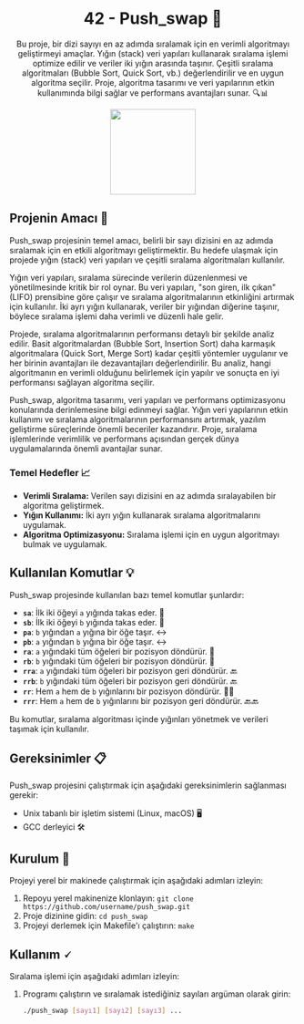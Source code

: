 <!-- Proje Başlığı -->
<h1 align="center"> 42 - Push_swap 🧮</h1>

<!-- Proje Açıklaması -->
<p align="center">
Bu proje, bir dizi sayıyı en az adımda sıralamak için en verimli algoritmayı geliştirmeyi amaçlar. Yığın (stack) veri yapıları kullanarak sıralama işlemi optimize edilir ve veriler iki yığın arasında taşınır. Çeşitli sıralama algoritmaları (Bubble Sort, Quick Sort, vb.) değerlendirilir ve en uygun algoritma seçilir. Proje, algoritma tasarımı ve veri yapılarının etkin kullanımında bilgi sağlar ve performans avantajları sunar. 🔍📊</p>

<!-- Proje Logosu veya Görseli -->
<p align="center">
  <a target="blank"><img src="https://i.hizliresim.com/kjz5yie.png" height="150" width="150" /></a>
</p>

## Projenin Amacı 🎯

Push_swap projesinin temel amacı, belirli bir sayı dizisini en az adımda sıralamak için en etkili algoritmayı geliştirmektir. Bu hedefe ulaşmak için projede yığın (stack) veri yapıları ve çeşitli sıralama algoritmaları kullanılır. 

Yığın veri yapıları, sıralama sürecinde verilerin düzenlenmesi ve yönetilmesinde kritik bir rol oynar. Bu veri yapıları, "son giren, ilk çıkan" (LIFO) prensibine göre çalışır ve sıralama algoritmalarının etkinliğini artırmak için kullanılır. İki ayrı yığın kullanarak, veriler bir yığından diğerine taşınır, böylece sıralama işlemi daha verimli ve düzenli hale gelir.

Projede, sıralama algoritmalarının performansı detaylı bir şekilde analiz edilir. Basit algoritmalardan (Bubble Sort, Insertion Sort) daha karmaşık algoritmalara (Quick Sort, Merge Sort) kadar çeşitli yöntemler uygulanır ve her birinin avantajları ile dezavantajları değerlendirilir. Bu analiz, hangi algoritmanın en verimli olduğunu belirlemek için yapılır ve sonuçta en iyi performansı sağlayan algoritma seçilir.

Push_swap, algoritma tasarımı, veri yapıları ve performans optimizasyonu konularında derinlemesine bilgi edinmeyi sağlar. Yığın veri yapılarının etkin kullanımı ve sıralama algoritmalarının performansını artırmak, yazılım geliştirme süreçlerinde önemli beceriler kazandırır. Proje, sıralama işlemlerinde verimlilik ve performans açısından gerçek dünya uygulamalarında önemli avantajlar sunar.

### Temel Hedefler 📈
- **Verimli Sıralama:** Verilen sayı dizisini en az adımda sıralayabilen bir algoritma geliştirmek. 
- **Yığın Kullanımı:** İki ayrı yığın kullanarak sıralama algoritmalarını uygulamak. 
- **Algoritma Optimizasyonu:** Sıralama işlemi için en uygun algoritmayı bulmak ve uygulamak. 

## Kullanılan Komutlar 💡

Push_swap projesinde kullanılan bazı temel komutlar şunlardır:

- **`sa`**: İlk iki öğeyi `a` yığında takas eder. 🔄
- **`sb`**: İlk iki öğeyi `b` yığında takas eder. 🔄
- **`pa`**: `b` yığından `a` yığına bir öğe taşır. ↔️
- **`pb`**: `a` yığından `b` yığına bir öğe taşır. ↔️
- **`ra`**: `a` yığındaki tüm öğeleri bir pozisyon döndürür. 🔁
- **`rb`**: `b` yığındaki tüm öğeleri bir pozisyon döndürür. 🔁
- **`rra`**: `a` yığındaki tüm öğeleri bir pozisyon geri döndürür. 🔙
- **`rrb`**: `b` yığındaki tüm öğeleri bir pozisyon geri döndürür. 🔙
- **`rr`**: Hem `a` hem de `b` yığınlarını bir pozisyon döndürür. 🔁🔁
- **`rrr`**: Hem `a` hem de `b` yığınlarını bir pozisyon geri döndürür. 🔙🔙

Bu komutlar, sıralama algoritması içinde yığınları yönetmek ve verileri taşımak için kullanılır.


## Gereksinimler 📋

Push_swap projesini çalıştırmak için aşağıdaki gereksinimlerin sağlanması gerekir:

- Unix tabanlı bir işletim sistemi (Linux, macOS) 🖥️
- GCC derleyici 🛠️

## Kurulum 🔧

Projeyi yerel bir makinede çalıştırmak için aşağıdaki adımları izleyin:

1. Repoyu yerel makinenize klonlayın: `git clone https://github.com/username/push_swap.git`
2. Proje dizinine gidin: `cd push_swap`
3. Projeyi derlemek için Makefile'ı çalıştırın: `make`

## Kullanım 🗸

Sıralama işlemi için aşağıdaki adımları izleyin:

1. Programı çalıştırın ve sıralamak istediğiniz sayıları argüman olarak girin:
   ```bash
   ./push_swap [sayı1] [sayı2] [sayı3] ...
